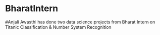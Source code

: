 # BharatIntern
#Anjali Awasthi has done two data science projects from Bharat Intern on Titanic Classification & Number System Recognition

